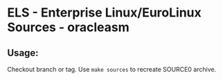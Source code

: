 # ELS - Enterprise Linux/EuroLinux Sources - oracleasm
 
## Usage:
  Checkout branch or tag. Use `make sources` to recreate  SOURCE0 archive.
